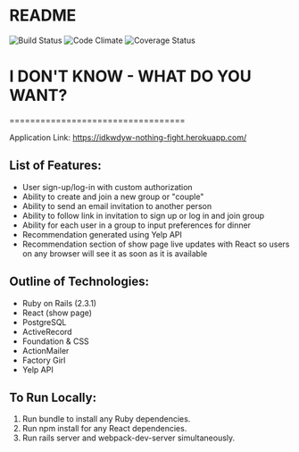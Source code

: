 # README

![Build Status](https://codeship.com/projects/1e8c6e70-7520-0134-d4fb-36b396ab9a96/status?branch=master)
![Code Climate](https://codeclimate.com/github/ebdemoll/IDKWDYW.png)
![Coverage Status](https://coveralls.io/repos/ebdemoll/IDKWDYW/badge.png)

# I DON'T KNOW - WHAT DO YOU WANT?
==================================

Application Link: https://idkwdyw-nothing-fight.herokuapp.com/

List of Features:
------------------
 - User sign-up/log-in with custom authorization
 - Ability to create and join a new group or "couple"
 - Ability to send an email invitation to another person
 - Ability to follow link in invitation to sign up or log in and join group
 - Ability for each user in a group to input preferences for dinner
 - Recommendation generated using Yelp API
 - Recommendation section of show page live updates with React so users on any browser will see it as soon as it is available



Outline of Technologies:
------------------------
- Ruby on Rails (2.3.1)
- React (show page)
- PostgreSQL
- ActiveRecord
- Foundation & CSS
- ActionMailer
- Factory Girl
- Yelp API


To Run Locally:
---------------------
1. Run bundle to install any Ruby dependencies.
2. Run npm install for any React dependencies.
3. Run rails server and webpack-dev-server simultaneously.
